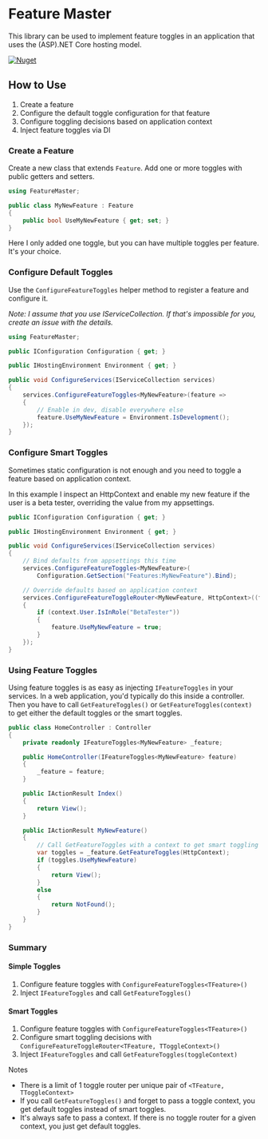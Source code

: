 # Feature Master
This library can be used to implement feature toggles in an application that uses the (ASP).NET Core hosting model.

[![Nuget](https://img.shields.io/nuget/v/FeatureMaster.svg?style=flat-square)](https://www.nuget.org/packages/FeatureMaster/)

## How to Use

1. Create a feature
2. Configure the default toggle configuration for that feature
3. Configure toggling decisions based on application context
4. Inject feature toggles via DI

### Create a Feature

Create a new class that extends `Feature`. Add one or more toggles with public getters and setters.

```csharp
using FeatureMaster;

public class MyNewFeature : Feature
{
    public bool UseMyNewFeature { get; set; }
}
```

Here I only added one toggle, but you can have multiple toggles per feature. It's your choice.

### Configure Default Toggles

Use the `ConfigureFeatureToggles` helper method to register a feature and configure it.

_Note: I assume that you use IServiceCollection. If that's impossible for you, create an issue with the details._

```csharp
using FeatureMaster;
```

```csharp
public IConfiguration Configuration { get; }

public IHostingEnvironment Environment { get; }

public void ConfigureServices(IServiceCollection services)
{
    services.ConfigureFeatureToggles<MyNewFeature>(feature =>
    {
        // Enable in dev, disable everywhere else
        feature.UseMyNewFeature = Environment.IsDevelopment();
    });
}
```

### Configure Smart Toggles

Sometimes static configuration is not enough and you need to toggle a feature based on application context.

In this example I inspect an HttpContext and enable my new feature if the user is a beta tester, overriding the value from my appsettings.

```csharp
public IConfiguration Configuration { get; }

public IHostingEnvironment Environment { get; }

public void ConfigureServices(IServiceCollection services)
{
    // Bind defaults from appsettings this time
    services.ConfigureFeatureToggles<MyNewFeature>(
        Configuration.GetSection("Features:MyNewFeature").Bind);

    // Override defaults based on application context
    services.ConfigureFeatureToggleRouter<MyNewFeature, HttpContext>((feature, context) =>
    {
        if (context.User.IsInRole("BetaTester"))
        {
            feature.UseMyNewFeature = true;
        }
    });
}
```

### Using Feature Toggles

Using feature toggles is as easy as injecting `IFeatureToggles` in your services. In a web application, you'd typically do this inside a controller. Then you have to call `GetFeatureToggles()` or `GetFeatureToggles(context)` to get either the default toggles or the smart toggles.

```csharp
public class HomeController : Controller
{
    private readonly IFeatureToggles<MyNewFeature> _feature;

    public HomeController(IFeatureToggles<MyNewFeature> feature)
    {
        _feature = feature;
    }

    public IActionResult Index()
    {
        return View();
    }

    public IActionResult MyNewFeature()
    {
        // Call GetFeatureToggles with a context to get smart toggling behavior
        var toggles = _feature.GetFeatureToggles(HttpContext);
        if (toggles.UseMyNewFeature)
        {
            return View();
        }
        else
        {
            return NotFound();
        }
    }
}
```

### Summary

#### Simple Toggles

1. Configure feature toggles with `ConfigureFeatureToggles<TFeature>()`
2. Inject `IFeatureToggles` and call `GetFeatureToggles()`

#### Smart Toggles

1. Configure feature toggles with `ConfigureFeatureToggles<TFeature>()`
1. Configure smart toggling decisions with `ConfigureFeatureToggleRouter<TFeature, TToggleContext>()`
2. Inject `IFeatureToggles` and call `GetFeatureToggles(toggleContext)`

Notes

- There is a limit of 1 toggle router per unique pair of `<TFeature, TToggleContext>`
- If you call `GetFeatureToggles()` and forget to pass a toggle context, you get default toggles instead of smart toggles.
- It's always safe to pass a context. If there is no toggle router for a given context, you just get default toggles.
